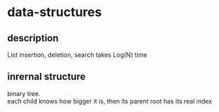 # data-structures

## description
List 
insertion, deletion, search takes Log(N) time

## inrernal structure

binary tree.  
each child knows how bigger it is, then its parent
root has its real index



